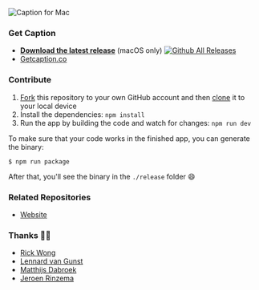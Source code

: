 ![Caption for Mac](https://getcaption.co/cover.jpg)

### Get Caption

- **[Download the latest release](http://getcaption.co/)** (macOS only) [![Github All Releases](https://img.shields.io/github/downloads/atom/atom/total.svg)](https://github.com/gielcobben/Caption)
- [Getcaption.co](https://getcaption.co/)

### Contribute

1. [Fork](https://help.github.com/articles/fork-a-repo/) this repository to your own GitHub account and then [clone](https://help.github.com/articles/cloning-a-repository/) it to your local device
2. Install the dependencies: `npm install`
3. Run the app by building the code and watch for changes: `npm run dev`

To make sure that your code works in the finished app, you can generate the binary:

```
$ npm run package
```

After that, you'll see the binary in the `./release` folder :smile:

### Related Repositories

- [Website](https://github.com/gielcobben/CaptionWebsite)

### Thanks 🙏🏻

- [Rick Wong](https://github.com/RickWong)
- [Lennard van Gunst](https://github.com/lvgunst)
- [Matthijs Dabroek](https://github.com/dabroek)
- [Jeroen Rinzema](https://github.com/jeroenrinzema)